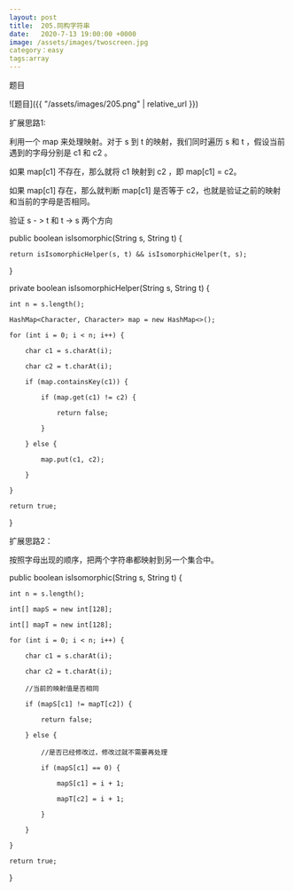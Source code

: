 ```yaml
---
layout: post
title:  205.同构字符串
date:   2020-7-13 19:00:00 +0000
image: /assets/images/twoscreen.jpg
category：easy
tags:array
---
```

题目

![题目]({{ "/assets/images/205.png" | relative_url }})



扩展思路1:

利用一个 map 来处理映射。对于 s 到 t 的映射，我们同时遍历 s 和 t ，假设当前遇到的字母分别是 c1 和 c2 。

如果 map[c1] 不存在，那么就将 c1 映射到 c2 ，即 map[c1] = c2。

如果 map[c1] 存在，那么就判断 map[c1] 是否等于 c2，也就是验证之前的映射和当前的字母是否相同。

验证 s - > t 和 t -> s 两个方向

public boolean isIsomorphic(String s, String t) {

    return isIsomorphicHelper(s, t) && isIsomorphicHelper(t, s);
	
}

private boolean isIsomorphicHelper(String s, String t) {

    int n = s.length();
	
    HashMap<Character, Character> map = new HashMap<>();
	
    for (int i = 0; i < n; i++) {
	
        char c1 = s.charAt(i);
		
        char c2 = t.charAt(i);
		
        if (map.containsKey(c1)) {
		
            if (map.get(c1) != c2) {
			
                return false;
				
            }
			
        } else {
		
            map.put(c1, c2);
			
        }
		
    }
	
    return true;
	
}



扩展思路2：

按照字母出现的顺序，把两个字符串都映射到另一个集合中。

public boolean isIsomorphic(String s, String t) {

    int n = s.length();
	
    int[] mapS = new int[128];
	
    int[] mapT = new int[128];
	
    for (int i = 0; i < n; i++) {
	
        char c1 = s.charAt(i);
		
        char c2 = t.charAt(i);
		
        //当前的映射值是否相同
		
        if (mapS[c1] != mapT[c2]) {
		
            return false;
			
        } else {
		
            //是否已经修改过，修改过就不需要再处理
			
            if (mapS[c1] == 0) {
			
                mapS[c1] = i + 1;
				
                mapT[c2] = i + 1;
				
            }
			
        }
		
    }
	
    return true;
	
}



